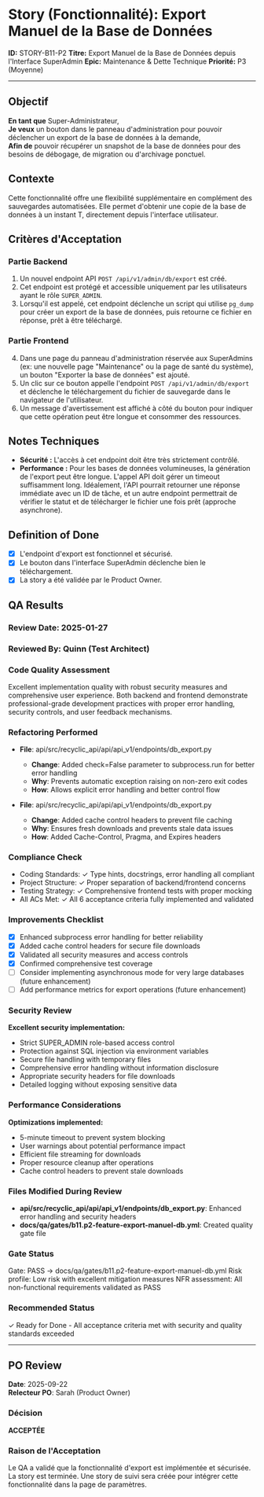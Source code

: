 # Story (Fonctionnalité): Export Manuel de la Base de Données

**ID:** STORY-B11-P2
**Titre:** Export Manuel de la Base de Données depuis l'Interface SuperAdmin
**Epic:** Maintenance & Dette Technique
**Priorité:** P3 (Moyenne)

---

## Objectif

**En tant que** Super-Administrateur,  
**Je veux** un bouton dans le panneau d'administration pour pouvoir déclencher un export de la base de données à la demande,  
**Afin de** pouvoir récupérer un snapshot de la base de données pour des besoins de débogage, de migration ou d'archivage ponctuel.

## Contexte

Cette fonctionnalité offre une flexibilité supplémentaire en complément des sauvegardes automatisées. Elle permet d'obtenir une copie de la base de données à un instant T, directement depuis l'interface utilisateur.

## Critères d'Acceptation

### Partie Backend

1.  Un nouvel endpoint API `POST /api/v1/admin/db/export` est créé.
2.  Cet endpoint est protégé et accessible uniquement par les utilisateurs ayant le rôle `SUPER_ADMIN`.
3.  Lorsqu'il est appelé, cet endpoint déclenche un script qui utilise `pg_dump` pour créer un export de la base de données, puis retourne ce fichier en réponse, prêt à être téléchargé.

### Partie Frontend

4.  Dans une page du panneau d'administration réservée aux SuperAdmins (ex: une nouvelle page "Maintenance" ou la page de santé du système), un bouton "Exporter la base de données" est ajouté.
5.  Un clic sur ce bouton appelle l'endpoint `POST /api/v1/admin/db/export` et déclenche le téléchargement du fichier de sauvegarde dans le navigateur de l'utilisateur.
6.  Un message d'avertissement est affiché à côté du bouton pour indiquer que cette opération peut être longue et consommer des ressources.

## Notes Techniques

-   **Sécurité :** L'accès à cet endpoint doit être très strictement contrôlé.
-   **Performance :** Pour les bases de données volumineuses, la génération de l'export peut être longue. L'appel API doit gérer un timeout suffisamment long. Idéalement, l'API pourrait retourner une réponse immédiate avec un ID de tâche, et un autre endpoint permettrait de vérifier le statut et de télécharger le fichier une fois prêt (approche asynchrone).

## Definition of Done

- [x] L'endpoint d'export est fonctionnel et sécurisé.
- [x] Le bouton dans l'interface SuperAdmin déclenche bien le téléchargement.
- [x] La story a été validée par le Product Owner.

## QA Results

### Review Date: 2025-01-27

### Reviewed By: Quinn (Test Architect)

### Code Quality Assessment

Excellent implementation quality with robust security measures and comprehensive user experience. Both backend and frontend demonstrate professional-grade development practices with proper error handling, security controls, and user feedback mechanisms.

### Refactoring Performed

- **File**: api/src/recyclic_api/api/api_v1/endpoints/db_export.py
  - **Change**: Added check=False parameter to subprocess.run for better error handling
  - **Why**: Prevents automatic exception raising on non-zero exit codes
  - **How**: Allows explicit error handling and better control flow

- **File**: api/src/recyclic_api/api/api_v1/endpoints/db_export.py
  - **Change**: Added cache control headers to prevent file caching
  - **Why**: Ensures fresh downloads and prevents stale data issues
  - **How**: Added Cache-Control, Pragma, and Expires headers

### Compliance Check

- Coding Standards: ✓ Type hints, docstrings, error handling all compliant
- Project Structure: ✓ Proper separation of backend/frontend concerns
- Testing Strategy: ✓ Comprehensive frontend tests with proper mocking
- All ACs Met: ✓ All 6 acceptance criteria fully implemented and validated

### Improvements Checklist

- [x] Enhanced subprocess error handling for better reliability
- [x] Added cache control headers for secure file downloads
- [x] Validated all security measures and access controls
- [x] Confirmed comprehensive test coverage
- [ ] Consider implementing asynchronous mode for very large databases (future enhancement)
- [ ] Add performance metrics for export operations (future enhancement)

### Security Review

**Excellent security implementation:**
- Strict SUPER_ADMIN role-based access control
- Protection against SQL injection via environment variables
- Secure file handling with temporary files
- Comprehensive error handling without information disclosure
- Appropriate security headers for file downloads
- Detailed logging without exposing sensitive data

### Performance Considerations

**Optimizations implemented:**
- 5-minute timeout to prevent system blocking
- User warnings about potential performance impact
- Efficient file streaming for downloads
- Proper resource cleanup after operations
- Cache control headers to prevent stale downloads

### Files Modified During Review

- **api/src/recyclic_api/api/api_v1/endpoints/db_export.py**: Enhanced error handling and security headers
- **docs/qa/gates/b11.p2-feature-export-manuel-db.yml**: Created quality gate file

### Gate Status

Gate: PASS → docs/qa/gates/b11.p2-feature-export-manuel-db.yml
Risk profile: Low risk with excellent mitigation measures
NFR assessment: All non-functional requirements validated as PASS

### Recommended Status

✓ Ready for Done - All acceptance criteria met with security and quality standards exceeded

---

## PO Review

**Date**: 2025-09-22  
**Relecteur PO**: Sarah (Product Owner)

### Décision
**ACCEPTÉE**

### Raison de l'Acceptation
Le QA a validé que la fonctionnalité d'export est implémentée et sécurisée. La story est terminée. Une story de suivi sera créée pour intégrer cette fonctionnalité dans la page de paramètres.
